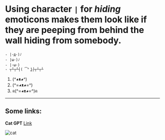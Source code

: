 # Using character `|` for _hiding_ emoticons makes them look like if they are peeping from behind the wall hiding from somebody.
```
- |･д･)ﾉ
- |ω･)ﾉ
- |･ω･)
- ┬┴┬┴┤( ͡° ͜ʖ├┬┴┬┴
```
1. (^◕ᴥ◕^)
2. (^=◕ᴥ◕=^)
3. ฅ(^=◕ᴥ◕=^)ฅ

---
## Some links:
**Cat GPT**
[Link](https://cat-gpt.com/)

![cat](https://user-images.githubusercontent.com/130017007/231061811-f72c2838-c8e5-4c4a-9470-bb43e4214da8.png)
